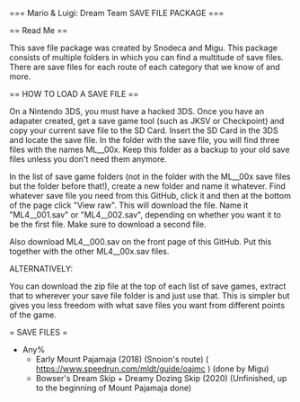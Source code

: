 === Mario & Luigi: Dream Team SAVE FILE PACKAGE ===


== Read Me ==

This save file package was created by Snodeca and Migu. This package consists of multiple folders in which you can find a multitude of save files. There are save files for each route of each category that we know of and more.


== HOW TO LOAD A SAVE FILE ==

On a Nintendo 3DS, you must have a hacked 3DS. Once you have an adapater created, get a save game tool (such as JKSV or Checkpoint) and copy your current save file to the SD Card. Insert the SD Card in the 3DS and locate the save file. In the folder with the save file, you will find three files with the names ML__00x. Keep this folder as a backup to your old save files unless you don't need them anymore.

In the list of save game folders (not in the folder with the ML__00x save files but the folder before that!), create a new folder and name it whatever. Find whatever save file you need from this GitHub, click it and then at the bottom of the page click "View raw". This will download the file. Name it "ML4__001.sav" or "ML4__002.sav", depending on whether you want it to be the first file. Make sure to download a second file.

Also download ML4__000.sav on the front page of this GitHub. Put this together with the other ML4__00x.sav files.

ALTERNATIVELY:

You can download the zip file at the top of each list of save games, extract that to wherever your save file folder is and just use that. This is simpler but gives you less freedom with what save files you want from different points of the game.

= SAVE FILES =

* Any%
	* Early Mount Pajamaja (2018) (Snoion's route) ( https://www.speedrun.com/mldt/guide/oajmc ) (done by Migu)
	* Bowser's Dream Skip + Dreamy Dozing Skip (2020) (Unfinished, up to the beginning of Mount Pajamaja done)
